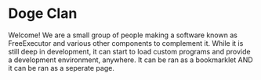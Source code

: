 # Doge Clan
Welcome! We are a small group of people making a software known as FreeExecutor and various other components to complement it. While it is still deep in development, it can start to load custom programs and provide a development environment, anywhere. It can be ran as a bookmarklet AND it can be ran as a seperate page.
